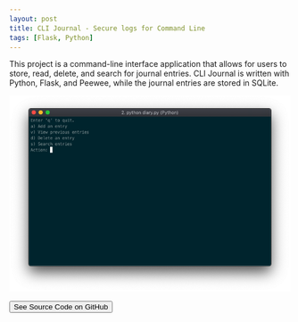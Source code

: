 ```yaml
---
layout: post
title: CLI Journal - Secure logs for Command Line
tags: [Flask, Python]
---
```


This project is a command-line interface application that allows for users to store, read, delete, and search for journal entries. CLI Journal is written with Python, Flask, and Peewee, while the journal entries are stored in SQLite.

![](/images/posts/cli-journal/one.png)

<a href="http://github.com/avijeets/cli-journal"><button class='c-btn c-btn--full'>See Source Code on GitHub</button></a>